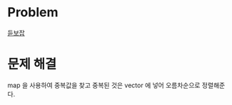 # Problem
[듣보잡](https://www.acmicpc.net/problem/1764)
   
# 문제 해결
map 을 사용하여 중복값을 찾고 중복된 것은 vector 에 넣어 오름차순으로 정렬해준다.   